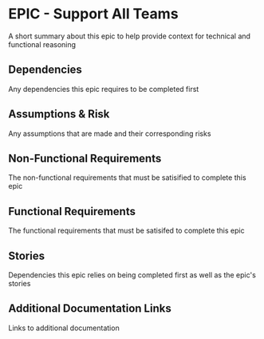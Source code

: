 # EPIC - Support All Teams

A short summary about this epic to help provide context for technical and functional reasoning

## Dependencies

Any dependencies this epic requires to be completed first

## Assumptions & Risk

Any assumptions that are made and their corresponding risks

## Non-Functional Requirements

The non-functional requirements that must be satisified to complete this epic

## Functional Requirements

The functional requirements that must be satisifed to complete this epic

## Stories

Dependencies this epic relies on being completed first as well as the epic's stories

## Additional Documentation Links

Links to additional documentation